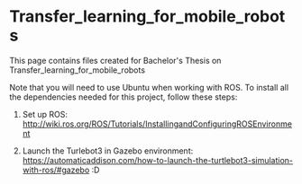 # Transfer_learning_for_mobile_robots

This page contains files created for Bachelor's Thesis on Transfer_learning_for_mobile_robots

Note that you will need to use Ubuntu when working with ROS.
To install all the dependencies needed for this project, follow these steps:

1. Set up ROS: 
http://wiki.ros.org/ROS/Tutorials/InstallingandConfiguringROSEnvironment

2. Launch the Turlebot3 in Gazebo environment:
https://automaticaddison.com/how-to-launch-the-turtlebot3-simulation-with-ros/#gazebo
:D
